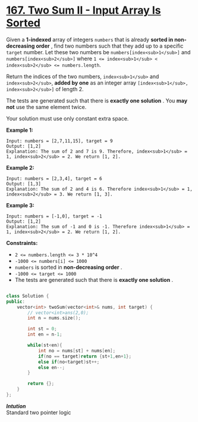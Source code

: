 # [167. Two Sum II - Input Array Is Sorted](https://leetcode.com/problems/two-sum-ii-input-array-is-sorted/description/)

Given a **1-indexed**  array of integers `numbers` that is already **sorted in non-decreasing order** , find two numbers such that they add up to a specific `target` number. Let these two numbers be `numbers[index<sub>1</sub>]` and `numbers[index<sub>2</sub>]` where `1 <= index<sub>1</sub> < index<sub>2</sub> <= numbers.length`.

Return the indices of the two numbers, `index<sub>1</sub>` and `index<sub>2</sub>`, **added by one**  as an integer array `[index<sub>1</sub>, index<sub>2</sub>]` of length 2.

The tests are generated such that there is **exactly one solution** . You **may not**  use the same element twice.

Your solution must use only constant extra space.

**Example 1:** 

```
Input: numbers = [2,7,11,15], target = 9
Output: [1,2]
Explanation: The sum of 2 and 7 is 9. Therefore, index<sub>1</sub> = 1, index<sub>2</sub> = 2. We return [1, 2].
```

**Example 2:** 

```
Input: numbers = [2,3,4], target = 6
Output: [1,3]
Explanation: The sum of 2 and 4 is 6. Therefore index<sub>1</sub> = 1, index<sub>2</sub> = 3. We return [1, 3].
```

**Example 3:** 

```
Input: numbers = [-1,0], target = -1
Output: [1,2]
Explanation: The sum of -1 and 0 is -1. Therefore index<sub>1</sub> = 1, index<sub>2</sub> = 2. We return [1, 2].
```

**Constraints:** 

- `2 <= numbers.length <= 3 * 10^4`
- `-1000 <= numbers[i] <= 1000`
- `numbers` is sorted in **non-decreasing order** .
- `-1000 <= target <= 1000`
- The tests are generated such that there is **exactly one solution** .  

```cpp

class Solution {
public:
    vector<int> twoSum(vector<int>& nums, int target) {
        // vector<int>ans(2,0);
        int n = nums.size();

        int st = 0;
        int en = n-1;

        while(st<en){
            int no = nums[st] + nums[en];
            if(no == target)return {st+1,en+1};
            else if(no<target)st++;
            else en--;
        }

        return {};
    }
};

```  

***Intution***  
Standard two pointer logic 